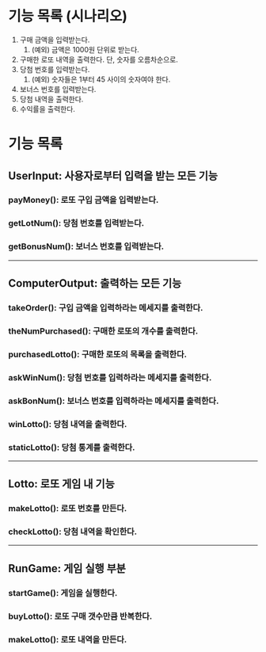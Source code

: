 # 기능 목록 (시나리오)

1. 구매 금액을 입력받는다.
    1. (예외) 금액은 1000원 단위로 받는다.
2. 구매한 로또 내역을 출력한다. 단, 숫자를 오름차순으로.
3. 당첨 번호를 입력받는다.
    1. (예외) 숫자들은 1부터 45 사이의 숫자여야 한다.
4. 보너스 번호를 입력받는다.
5. 당첨 내역을 출력한다.
6. 수익률을 출력한다.

# 기능 목록

## UserInput: 사용자로부터 입력을 받는 모든 기능

### payMoney(): 로또 구입 금액을 입력받는다.

### getLotNum(): 당첨 번호를 입력받는다.

### getBonusNum(): 보너스 번호를 입력받는다.

___

## ComputerOutput: 출력하는 모든 기능

### takeOrder(): 구입 금액을 입력하라는 메세지를 출력한다.

### theNumPurchased(): 구매한 로또의 개수를 출력한다.

### purchasedLotto(): 구매한 로또의 목록을 출력한다.

### askWinNum(): 당첨 번호를 입력하라는 메세지를 출력한다.

### askBonNum(): 보너스 번호를 입력하라는 메세지를 출력한다.

### winLotto(): 당첨 내역을 출력한다.

### staticLotto(): 당첨 통계를 출력한다.

___

## Lotto: 로또 게임 내 기능

### makeLotto(): 로또 번호를 만든다.

### checkLotto(): 당첨 내역을 확인한다.

---

## RunGame: 게임 실행 부분

### startGame(): 게임을 실행한다.

### buyLotto(): 로또 구매 갯수만큼  반복한다.

### makeLotto(): 로또 내역을 만든다.

